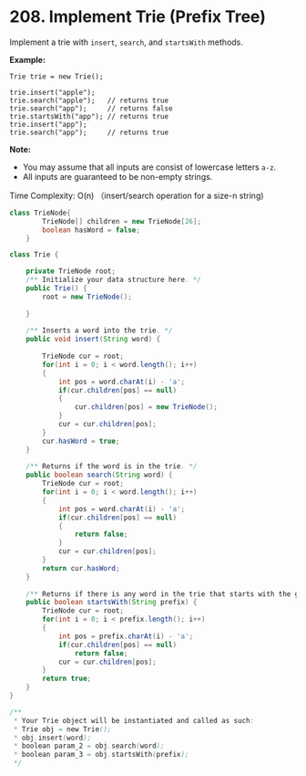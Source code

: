 # 208. Implement Trie \(Prefix Tree\)



Implement a trie with `insert`, `search`, and `startsWith` methods.

**Example:**

```text
Trie trie = new Trie();

trie.insert("apple");
trie.search("apple");   // returns true
trie.search("app");     // returns false
trie.startsWith("app"); // returns true
trie.insert("app");   
trie.search("app");     // returns true
```

**Note:**

* You may assume that all inputs are consist of lowercase letters `a-z`.
* All inputs are guaranteed to be non-empty strings.

 Time Complexity: O\(n\) （insert/search operation for a size-n string\)

```java
class TrieNode{
        TrieNode[] children = new TrieNode[26];
        boolean hasWord = false;
    }

class Trie {

    private TrieNode root;
    /** Initialize your data structure here. */
    public Trie() {
        root = new TrieNode();
        
    }
    
    /** Inserts a word into the trie. */
    public void insert(String word) {
        
        TrieNode cur = root;
        for(int i = 0; i < word.length(); i++)
        {
            int pos = word.charAt(i) - 'a';
            if(cur.children[pos] == null)
            {
                cur.children[pos] = new TrieNode();
            }
            cur = cur.children[pos];
        }
        cur.hasWord = true;
    }
    
    /** Returns if the word is in the trie. */
    public boolean search(String word) {
        TrieNode cur = root;
        for(int i = 0; i < word.length(); i++)
        {
            int pos = word.charAt(i) - 'a';
            if(cur.children[pos] == null)
            {
                return false;
            }
            cur = cur.children[pos];
        }
        return cur.hasWord;
    }
    
    /** Returns if there is any word in the trie that starts with the given prefix. */
    public boolean startsWith(String prefix) {
        TrieNode cur = root;
        for(int i = 0; i < prefix.length(); i++)
        {
            int pos = prefix.charAt(i) - 'a';
            if(cur.children[pos] == null)
                return false;
            cur = cur.children[pos];
        }
        return true;
    }
}

/**
 * Your Trie object will be instantiated and called as such:
 * Trie obj = new Trie();
 * obj.insert(word);
 * boolean param_2 = obj.search(word);
 * boolean param_3 = obj.startsWith(prefix);
 */
```

